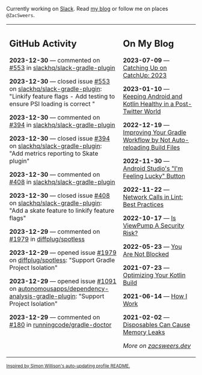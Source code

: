 Currently working on [Slack](https://slack.com/). Read [my blog](https://zacsweers.dev/) or follow me on places `@ZacSweers`.

<table><tr><td valign="top" width="60%">

## GitHub Activity
<!-- githubActivity starts -->
**2023-12-30** — commented on [#553](https://github.com/slackhq/slack-gradle-plugin/issues/553#issuecomment-1872469771) in [slackhq/slack-gradle-plugin](https://github.com/slackhq/slack-gradle-plugin)

**2023-12-30** — closed issue [#553](https://github.com/slackhq/slack-gradle-plugin/issues/553) on [slackhq/slack-gradle-plugin](https://github.com/slackhq/slack-gradle-plugin): "Linkify feature flags - Add testing to ensure PSI loading is correct "

**2023-12-30** — commented on [#394](https://github.com/slackhq/slack-gradle-plugin/issues/394#issuecomment-1872469747) in [slackhq/slack-gradle-plugin](https://github.com/slackhq/slack-gradle-plugin)

**2023-12-30** — closed issue [#394](https://github.com/slackhq/slack-gradle-plugin/issues/394) on [slackhq/slack-gradle-plugin](https://github.com/slackhq/slack-gradle-plugin): "Add metrics reporting to Skate plugin"

**2023-12-30** — commented on [#408](https://github.com/slackhq/slack-gradle-plugin/issues/408#issuecomment-1872469736) in [slackhq/slack-gradle-plugin](https://github.com/slackhq/slack-gradle-plugin)

**2023-12-30** — closed issue [#408](https://github.com/slackhq/slack-gradle-plugin/issues/408) on [slackhq/slack-gradle-plugin](https://github.com/slackhq/slack-gradle-plugin): "Add a skate feature to linkify feature flags"

**2023-12-29** — commented on [#1979](https://github.com/diffplug/spotless/issues/1979#issuecomment-1872441118) in [diffplug/spotless](https://github.com/diffplug/spotless)

**2023-12-29** — opened issue [#1979](https://github.com/diffplug/spotless/issues/1979) on [diffplug/spotless](https://github.com/diffplug/spotless): "Support Gradle Project Isolation"

**2023-12-29** — opened issue [#1091](https://github.com/autonomousapps/dependency-analysis-gradle-plugin/issues/1091) on [autonomousapps/dependency-analysis-gradle-plugin](https://github.com/autonomousapps/dependency-analysis-gradle-plugin): "Support Project Isolation"

**2023-12-29** — commented on [#180](https://github.com/runningcode/gradle-doctor/issues/180#issuecomment-1872406237) in [runningcode/gradle-doctor](https://github.com/runningcode/gradle-doctor)
<!-- githubActivity ends -->
</td><td valign="top" width="40%">

## On My Blog
<!-- blog starts -->
**2023-07-09** — [Catching Up on CatchUp: 2023](https://www.zacsweers.dev/catching-up-on-catchup-2023/)

**2023-01-10** — [Keeping Android and Kotlin Healthy in a Post-Twitter World](https://www.zacsweers.dev/keeping-android-healthy/)

**2022-12-19** — [Improving Your Gradle Workflow by Not Auto-reloading Build Files](https://www.zacsweers.dev/improving-your-workflow-by-not-auto-reloading-build-files/)

**2022-11-30** — [Android Studio's "I'm Feeling Lucky" Button](https://www.zacsweers.dev/android-studios-im-feeling-lucky-button/)

**2022-11-22** — [Network Calls in Lint: Best Practices](https://www.zacsweers.dev/network-calls-in-lint-best-practices/)

**2022-10-17** — [Is ViewPump A Security Risk?](https://www.zacsweers.dev/is-viewpump-a-security-risk/)

**2022-05-23** — [You Are Not Blocked](https://www.zacsweers.dev/you-are-not-blocked/)

**2021-07-23** — [Optimizing Your Kotlin Build](https://www.zacsweers.dev/optimizing-your-kotlin-build/)

**2021-06-14** — [How I Work](https://www.zacsweers.dev/how-i-work/)

**2021-02-02** — [Disposables Can Cause Memory Leaks](https://www.zacsweers.dev/disposables-can-cause-memory-leaks/)
<!-- blog ends -->
_More on [zacsweers.dev](https://zacsweers.dev/)_
</td></tr></table>

<sub><a href="https://simonwillison.net/2020/Jul/10/self-updating-profile-readme/">Inspired by Simon Willison's auto-updating profile README.</a></sub>